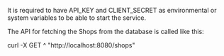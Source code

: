 It is required to have API_KEY and CLIENT_SECRET as
environmental or system variables to be able to start
the service.


The API for fetching the Shops from the database is called like this:

curl -X GET ^
"http://localhost:8080/shops"